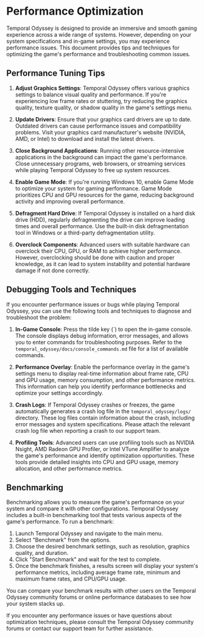 # Performance Optimization

Temporal Odyssey is designed to provide an immersive and smooth gaming experience across a wide range of systems. However, depending on your system specifications and in-game settings, you may experience performance issues. This document provides tips and techniques for optimizing the game's performance and troubleshooting common issues.

## Performance Tuning Tips

1. **Adjust Graphics Settings**: Temporal Odyssey offers various graphics settings to balance visual quality and performance. If you're experiencing low frame rates or stuttering, try reducing the graphics quality, texture quality, or shadow quality in the game's settings menu.

2. **Update Drivers**: Ensure that your graphics card drivers are up to date. Outdated drivers can cause performance issues and compatibility problems. Visit your graphics card manufacturer's website (NVIDIA, AMD, or Intel) to download and install the latest drivers.

3. **Close Background Applications**: Running other resource-intensive applications in the background can impact the game's performance. Close unnecessary programs, web browsers, or streaming services while playing Temporal Odyssey to free up system resources.

4. **Enable Game Mode**: If you're running Windows 10, enable Game Mode to optimize your system for gaming performance. Game Mode prioritizes CPU and GPU resources for the game, reducing background activity and improving overall performance.

5. **Defragment Hard Drive**: If Temporal Odyssey is installed on a hard disk drive (HDD), regularly defragmenting the drive can improve loading times and overall performance. Use the built-in disk defragmentation tool in Windows or a third-party defragmentation utility.

6. **Overclock Components**: Advanced users with suitable hardware can overclock their CPU, GPU, or RAM to achieve higher performance. However, overclocking should be done with caution and proper knowledge, as it can lead to system instability and potential hardware damage if not done correctly.

## Debugging Tools and Techniques

If you encounter performance issues or bugs while playing Temporal Odyssey, you can use the following tools and techniques to diagnose and troubleshoot the problem:

1. **In-Game Console**: Press the tilde key (\`) to open the in-game console. The console displays debug information, error messages, and allows you to enter commands for troubleshooting purposes. Refer to the `temporal_odyssey/docs/console_commands.md` file for a list of available commands.

2. **Performance Overlay**: Enable the performance overlay in the game's settings menu to display real-time information about frame rate, CPU and GPU usage, memory consumption, and other performance metrics. This information can help you identify performance bottlenecks and optimize your settings accordingly.

3. **Crash Logs**: If Temporal Odyssey crashes or freezes, the game automatically generates a crash log file in the `temporal_odyssey/logs/` directory. These log files contain information about the crash, including error messages and system specifications. Please attach the relevant crash log file when reporting a crash to our support team.

4. **Profiling Tools**: Advanced users can use profiling tools such as NVIDIA Nsight, AMD Radeon GPU Profiler, or Intel VTune Amplifier to analyze the game's performance and identify optimization opportunities. These tools provide detailed insights into CPU and GPU usage, memory allocation, and other performance metrics.

## Benchmarking

Benchmarking allows you to measure the game's performance on your system and compare it with other configurations. Temporal Odyssey includes a built-in benchmarking tool that tests various aspects of the game's performance. To run a benchmark:

1. Launch Temporal Odyssey and navigate to the main menu.
2. Select "Benchmark" from the options.
3. Choose the desired benchmark settings, such as resolution, graphics quality, and duration.
4. Click "Start Benchmark" and wait for the test to complete.
5. Once the benchmark finishes, a results screen will display your system's performance metrics, including average frame rate, minimum and maximum frame rates, and CPU/GPU usage.

You can compare your benchmark results with other users on the Temporal Odyssey community forums or online performance databases to see how your system stacks up.

If you encounter any performance issues or have questions about optimization techniques, please consult the Temporal Odyssey community forums or contact our support team for further assistance.

